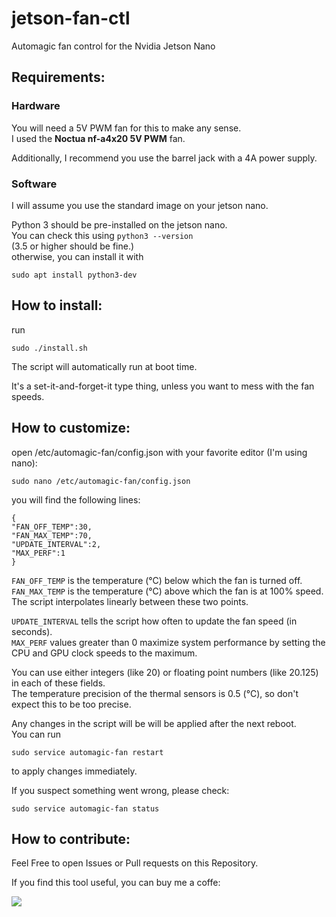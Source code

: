 # jetson-fan-ctl
Automagic fan control for the Nvidia Jetson Nano

## Requirements:

### Hardware
You will need a 5V PWM fan for this to make any sense.  
I used the **Noctua nf-a4x20 5V PWM** fan.

Additionally, I recommend you use the barrel jack with a 4A power supply.  

### Software
I will assume you use the standard image on your jetson nano.

Python 3 should be pre-installed on the jetson nano.  
You can check this using <code>python3 --version</code>  
(3.5 or higher should be fine.)  
otherwise, you can install it with  

    sudo apt install python3-dev


## How to install:
run

    sudo ./install.sh

The script will automatically run at boot time.

It's a set-it-and-forget-it type thing, unless you want to mess with the fan speeds.

## How to customize:
open /etc/automagic-fan/config.json with your favorite editor (I'm using nano):  

    sudo nano /etc/automagic-fan/config.json

you will find the following lines:

    {
    "FAN_OFF_TEMP":30,
    "FAN_MAX_TEMP":70,
    "UPDATE_INTERVAL":2,
    "MAX_PERF":1
    }

<code>FAN_OFF_TEMP</code> is the temperature (°C) below which the fan is turned off.  
<code>FAN_MAX_TEMP</code> is the temperature (°C) above which the fan is at 100% speed.  
The script interpolates linearly between these two points.

<code>UPDATE_INTERVAL</code> tells the script how often to update the fan speed (in seconds).  
<code>MAX_PERF</code> values greater than 0 maximize system performance by setting the CPU and GPU clock speeds to the maximum. 

You can use either integers (like 20) or floating point numbers (like 20.125) in each of these fields.  
The temperature precision of the thermal sensors is 0.5 (°C), so don't expect this to be too precise.

Any changes in the script will be will be applied after the next reboot.  
You can run

    sudo service automagic-fan restart

to apply changes immediately.

If you suspect something went wrong, please check:

    sudo service automagic-fan status

## How to contribute:
Feel Free to open Issues or Pull requests on this Repository.

If you find this tool useful, you can buy me a coffe:

[![](https://www.paypalobjects.com/en_US/i/btn/btn_donate_LG.gif)](https://paypal.me/pyrestone)
